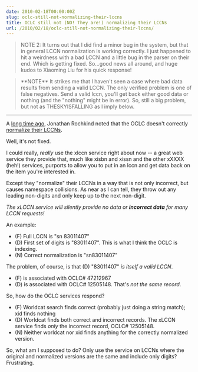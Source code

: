 ```yaml
---
date: 2010-02-18T00:00:00Z
slug: oclc-still-not-normalizing-their-lccns
title: OCLC still not (NO! They are!) normalizing their LCCNs
url: /2010/02/18/oclc-still-not-normalizing-their-lccns/
---
```


<blockquote>NOTE 2: It turns out that I did find a minor bug in the system, but that in general LCCN normalization is working correctly. I just happened to hit a weirdness with a bad LCCN and a little bug in the parser on their end. Which is getting fixed. So...good news all around, and huge kudos to
Xiaoming Liu for his quick response!
</blockquote>

<blockquote>**NOTE** It strikes me that I haven't seen a case where bad data results from sending a valid LCCN. The only verified problem is one of false negatives. Send a valid lccn, you'll get back either good data or nothing (and the "nothing" might be in error). So, still a big problem, but not as THESKYISFALLING as I imply below.</blockquote>

***

A [long time ago](http://bibwild.wordpress.com/2009/03/11/normalize-your-lccns/), Jonathan Rochkind noted that the OCLC doesn't correctly [normalize their LCCNs](http://www.loc.gov/marc/lccn-namespace.html).

Well, it's not fixed.

I could really, *really* use the xlccn service right about now -- a great web service they provide that, much like xisbn and xissn and the other xXXXX (heh!) services, purports to allow you to put in an lccn and get data back on the item you're interested in.

Except they "normalize" their LCCNs in a way that is not only incorrect, but causes namespace collisions. As near as I can tell, they throw out any leading non-digits and only keep up to the next non-digit.

_The xLCCN service will silently provide no data or **incorrect data** for many LCCN requests!_

An example:

  * (F) Full LCCN is "sn 83011407"
  * (D) First set of digits is "83011407". This is what I think the OCLC is indexing.
  * (N) Correct normalization is "sn83011407"

The problem, of course, is that (D) "83011407" _is itself a valid LCCN_.

  * (F) is associated with OCLC# 47212967
  * (D) is associated with OCLC# 12505148. That's _not the same record_.

So, how do the OCLC services respond?

  * (F) Worldcat search finds correct (probably just doing a string match); xid finds nothing
  * (D) Worldcat finds both correct and incorrect records. The xLCCN service finds *only* the incorrect record, OCLC# 12505148.
  * (N) Neither worldcat nor xid finds anything for the correctly normalized version.

So, what am I supposed to do? Only use the service on LCCNs where the original
and normalized versions are the same and include only digits? Frustrating.
